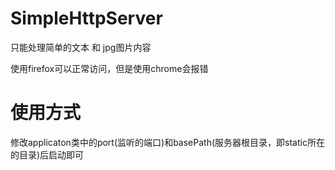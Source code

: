# SimpleHttpServer

只能处理简单的文本  和 jpg图片内容

使用firefox可以正常访问，但是使用chrome会报错

# 使用方式
修改applicaton类中的port(监听的端口)和basePath(服务器根目录，即static所在的目录)后启动即可
